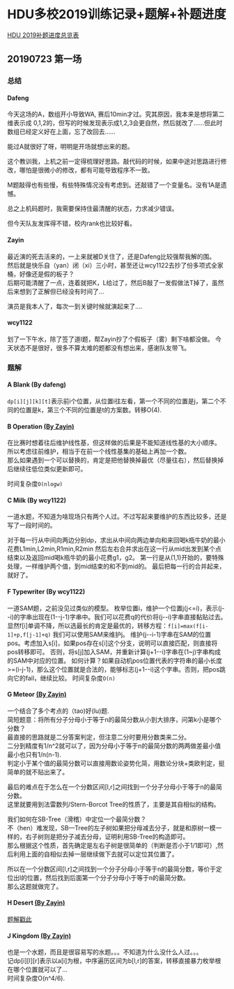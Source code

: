 # HDU多校2019训练记录+题解+补题进度

[HDU 2019补题进度总览表](https://github.com/Dafenghh/Training_Summary/blob/master/HDU_train_2019%E8%A1%A5%E9%A2%98%E8%BF%9B%E5%BA%A6%E6%80%BB%E8%A7%88%E8%A1%A8.md)


## 20190723 第一场

### 总结

#### Dafeng 
今天这场的A，数组开小导致WA, 赛后10min才过。究其原因，我本来是想将第二维表示成
0,1,2的，但写的时候发现表示成1,2,3会更自然，然后就改了……但此时数组已经定义好在上面，忘了改回去……

能过A就很好了呀，明明是开场就想出来的题。

这个教训我，上机之前一定得梳理好思路。敲代码的时候，如果中途对思路进行修改，哪怕是很微小的修改，都有可能导致程序不一致。

M题敲得也有些慢，有些特殊情况没有考虑到。还敲错了一个变量名。没有1A是遗憾。

总之上机码题时，我需要保持住最清醒的状态，力求减少错误。

但今天队友发挥得不错，校内rank也比较好看。

#### Zayin
最近演的死去活来的，一上来就被D关住了，还是Dafeng比较强帮我解的围。  
然后就是快乐自（yan）闭（xi）三小时，甚至还让wcy1122去抄了份多项式全家桶，好像还是假的板子？  
后期可能清醒了一点，连着就把K，L给过了，然后B敲了一发假做法T掉了，虽然后来想到了正解但已经没有时间了...  
  
演员是我本人了，每次一到关键时候就演起来了....  

#### wcy1122
划了一下午水，除了签了道I题，帮Zayin抄了个假板子（雾）剩下啥都没做。
今天状态不是很好，很多不算太难的题都没有想出来，感谢队友带飞。

### 题解


#### A Blank  (By dafeng)

`dp[i][j][k][t]`表示前i个位置，从位置i往左看，第一个不同的位置是j，第二个不同的位置是k，第三个不同的位置是t的方案数。转移O(4).
  
  
#### B Operation [(By Zayin)](https://github.com/Dafenghh/Training_Summary/blob/master/code/HDU2019/day1/B_Zayin.cpp)
在比赛时想着往后维护线性基，但这样做的后果是不能知道线性基的大小顺序。  
所以考虑往前维护，相当于在前一个线性基集的基础上再加一个数。  
那么如果遇到一个可以替换的，肯定是把他替换掉最优（尽量往右），然后替换掉后继续往低位类似更新即可。  

时间复杂度`O(nlogw)`



#### C Milk (By wcy1122)
一道水题，不知道为啥现场只有两个人过。不过写起来要维护的东西比较多，还是写了一段时间的。

对于每一行从中间向两边分别dp，求出从中间向两边单向和来回喝k瓶牛奶的最小花费L1min,L2min,R1min,R2min
然后左右合并求出在这一行从mid出发到某个点结束以及返回mid喝k瓶牛奶的最小花费g1，g2。
第一行是从(1,1)开始的，要特殊处理，一样维护两个值，到mid结束的和不到mid的。
最后把每一行的合并起来，就好了。

#### F Typewriter (By wcy1122)
一道SAM题，之前没见过类似的模型。
枚举位置i，维护一个位置j(j<=i)，表示(j--i)的字串出现在(1--j-1)字串中。我们可以花费q的代价将(j--i)字串直接黏贴过去。
显然f[i]单调不降，所以选最长的肯定是最优的，转移方程：`f[i]=max(f[i-1]+p,f[j-1]+q)`
我们可以使用SAM来维护j。
维护(j--i-1)字串在SAM的位置pos。考虑加入s[i]，如果pos存在s[i]这个分支，说明可以直接匹配，则直接将pos转移即可。
否则，将s[j]加入SAM，并重新计算(j+1--i)字串在(1~j)字串构成的SAM中对应的位置。
如何计算？如果自动机pos位置代表的字符串的最小长度>=(i-j-1)，那么这个位置就是合法的，能够标志(j+1--i)这个字串。否则，把pos跳向它的fail，继续比较。
时间复杂度`O(n)`


#### G Meteor [(By Zayin)](https://github.com/Dafenghh/Training_Summary/blob/master/code/HDU2019/day1/G_Zayin.cpp)
一个结合了多个考点的（tao)好(lu)题.  
简短题意：将所有分子分母小于等于n的最简分数从小到大排序，问第k小是哪个分数？  
最直接的思路就是二分答案判定，但注意二分时要用分数类来二分。  
二分到精度有1/n^2就可以了，因为分母小于等于n的最简分数的两两做差最小值最小也只有1/n(n-1).  
判定小于某个值的最简分数可以直接用数论姿势化简，用数论分块+类欧判定，挺简单的就不贴出来了。  
  
最后的难点在于怎么在一个分数区间[l,r]之间找到一个分子分母小于等于n的最简分数。  
这里就要用到法雷数列/Stern-Borcot Tree的性质了，主要是其自相似的结构。  
  
我们如何在SB-Tree（滑稽）中定位一个最简分数？  
不（hen）难发现，SB—Tree的左子树如果把分母减去分子，就是和原树一模一样的，右子树则是把分子减去分母，证明利用SB-Tree的构造即可。  
那么根据这个性质，首先确定是左右子树是很简单的（判断是否小于1/1即可）,然后利用上面的自相似去掉一层继续做下去就可以定位其位置了。  

所以在一个分数区间[l,r]之间找到一个分子分母小于等于n的最简分数，等价于定位出l的位置，然后找到后面第一个分子分母小于等于n的最简分数。  
那么这题就做完了。  


#### H Desert [(By Zayin)](https://github.com/Dafenghh/Training_Summary/blob/master/code/HDU2019/day1/H_Zayin.cpp)
[题解戳此](https://blog.csdn.net/Zayin___/article/details/97895851)


#### J Kingdom [(By Zayin)](https://github.com/Dafenghh/Training_Summary/blob/master/code/HDU2019/day1/J_Zayin.cpp)
也是一个水题，而且是很容易写的水题。。。不知道为什么没什么人过。。。  
记dp[i][l][r]表示以a[i]为根，中序遍历区间为b[l,r]的答案，转移直接暴力枚举根在哪个位置就可以了...  
时间复杂度O(n^4/6).  
